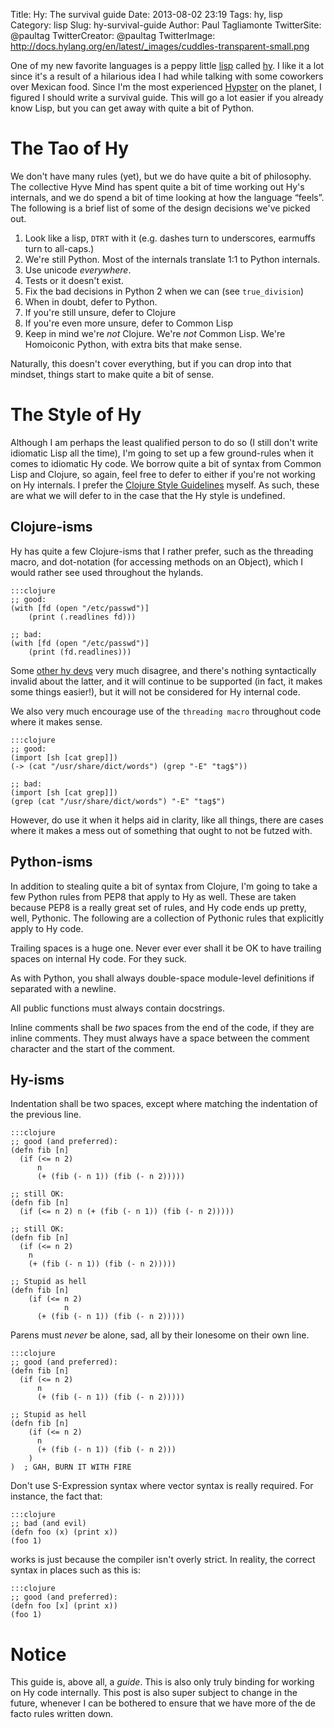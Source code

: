 Title: Hy: The survival guide
Date: 2013-08-02 23:19
Tags: hy, lisp
Category: lisp
Slug: hy-survival-guide
Author: Paul Tagliamonte
TwitterSite: @paultag
TwitterCreator: @paultag
TwitterImage: http://docs.hylang.org/en/latest/_images/cuddles-transparent-small.png

One of my new favorite languages is a peppy little
[lisp](http://en.wikipedia.org/wiki/Lisp) called
[hy](http://hylang.org). I like it a lot since it's a result of a hilarious
idea I had while talking with some coworkers over Mexican food. Since I'm
the most experienced [Hypster](https://github.com/hylang?tab=members) on the
planet, I figured I should write a survival guide. This will go a lot easier
if you already know Lisp, but you can get away with quite a bit of Python.

The Tao of Hy
=============

We don't have many rules (yet), but we do have quite a bit of philosophy.
The collective Hyve Mind has spent quite a bit of time working out Hy's
internals, and we do spend a bit of time looking at how the language “feels”.
The following is a brief list of some of the design decisions we've
picked out.

  1. Look like a lisp, `DTRT` with it (e.g. dashes turn to underscores,
     earmuffs turn to all-caps.)
  1. We're still Python. Most of the internals translate 1:1 to Python
     internals.
  1. Use unicode *everywhere*.
  1. Tests or it doesn't exist.
  1. Fix the bad decisions in Python 2 when we can (see `true_division`)
  1. When in doubt, defer to Python.
  1. If you're still unsure, defer to Clojure
  1. If you're even more unsure, defer to Common Lisp
  1. Keep in mind we're *not* Clojure. We're *not* Common Lisp. We're Homoiconic
     Python, with extra bits that make sense.

Naturally, this doesn't cover everything, but if you can drop into that mindset,
things start to make quite a bit of sense.



The Style of Hy
===============

Although I am perhaps the least qualified person to do so (I still don't write
idiomatic Lisp all the time), I'm going to set up a few ground-rules when it
comes to idiomatic Hy code. We borrow quite a bit of syntax from Common Lisp
and Clojure, so again, feel free to defer to either if you're not working
on Hy internals. I prefer the
[Clojure Style Guidelines](https://github.com/bbatsov/clojure-style-guide)
myself. As such, these are what we will defer to in the case that the Hy
style is undefined.

Clojure-isms
------------

Hy has quite a few Clojure-isms that I rather prefer, such as the threading
macro, and dot-notation (for accessing methods on an Object), which I would
rather see used throughout the hylands.

    :::clojure
    ;; good:
    (with [fd (open "/etc/passwd")]
        (print (.readlines fd)))

    ;; bad:
    (with [fd (open "/etc/passwd")]
        (print (fd.readlines)))

Some [other hy devs](http://dustycloud.org/) very much disagree, and there's
nothing syntactically invalid about the latter, and it will continue to be
supported (in fact, it makes some things easier!), but it will not be
considered for Hy internal code.

We also very much encourage use of the `threading macro` throughout code
where it makes sense.

    :::clojure
    ;; good:
    (import [sh [cat grep]])
    (-> (cat "/usr/share/dict/words") (grep "-E" "tag$"))
    
    ;; bad:
    (import [sh [cat grep]])
    (grep (cat "/usr/share/dict/words") "-E" "tag$")

However, do use it when it helps aid in clarity, like all things, there are
cases where it makes a mess out of something that ought to not be futzed with.


Python-isms
-----------

In addition to stealing quite a bit of syntax from Clojure, I'm going to
take a few Python rules from PEP8 that apply to Hy as well. These are taken
because PEP8 is a really great set of rules, and Hy code ends up pretty,
well, Pythonic. The following are a collection of Pythonic rules that
explicitly apply to Hy code.

Trailing spaces is a huge one. Never ever ever shall it be OK to have
trailing spaces on internal Hy code. For they suck.

As with Python, you shall always double-space module-level definitions if
separated with a newline.

All public functions must always contain docstrings.

Inline comments shall be *two* spaces from the end of the code, if they
are inline comments. They must always have a space between the comment
character and the start of the comment.


Hy-isms
-------

Indentation shall be two spaces, except where matching the indentation
of the previous line.


    :::clojure
    ;; good (and preferred):
    (defn fib [n]
      (if (<= n 2)
          n
          (+ (fib (- n 1)) (fib (- n 2)))))

    ;; still OK:
    (defn fib [n]
      (if (<= n 2) n (+ (fib (- n 1)) (fib (- n 2)))))

    ;; still OK:
    (defn fib [n]
      (if (<= n 2)
        n
        (+ (fib (- n 1)) (fib (- n 2)))))

    ;; Stupid as hell
    (defn fib [n]
        (if (<= n 2)
                n
          (+ (fib (- n 1)) (fib (- n 2)))))

Parens must *never* be alone, sad, all by their lonesome on their own line.


    :::clojure
    ;; good (and preferred):
    (defn fib [n]
      (if (<= n 2)
          n
          (+ (fib (- n 1)) (fib (- n 2)))))

    ;; Stupid as hell
    (defn fib [n] 
        (if (<= n 2)
          n
          (+ (fib (- n 1)) (fib (- n 2)))
        )
    )  ; GAH, BURN IT WITH FIRE

Don't use S-Expression syntax where vector syntax is really required. For
instance, the fact that:

    :::clojure
    ;; bad (and evil)
    (defn foo (x) (print x))
    (foo 1)

works is just because the compiler isn't overly strict. In reality, the
correct syntax in places such as this is:

    :::clojure
    ;; good (and preferred):
    (defn foo [x] (print x))
    (foo 1)

Notice
======

This guide is, above all, a *guide*. This is also only truly binding
for working on Hy code internally. This post is also super subject to change
in the future, whenever I can be bothered to ensure that we have more of the
de facto rules written down.
